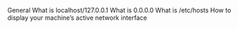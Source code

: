 General
What is localhost/127.0.0.1
What is 0.0.0.0
What is /etc/hosts
How to display your machine’s active network interface
